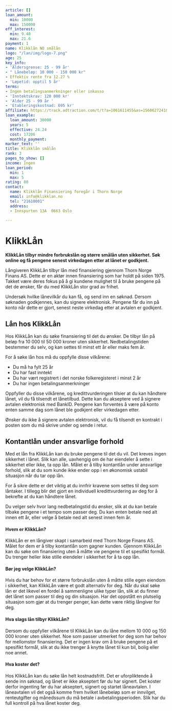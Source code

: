 ```yaml
---
article: []
loan_amount:
  min: 10000
  max: 150000
eff_interest:
  min: 9.48
  max: 21.6
payment: 1
name: Klikklån NO smålån
logo: "/lan/img/logo-7.png"
age: 25
key_info:
- 'Aldersgrense: 25 - 99 år'
- " Lånebeløp: 10 000 - 150 000 kr"
- Effektiv rente fra 12.27 %
- 'Løpetid: opptil 5 år'
terms:
- Ingen betalingsanmerkninger eller inkasso
- 'Inntektskrav: 120 000 kr'
- 'Alder 25 - 99 år '
- 'Etableringskostnad: 695 kr'
affiliate: https://track.adtraction.com/t/t?a=1061611455&as=1560627241&t=2&tk=1
loan_example:
  loan_amount: 30000
  years: 5
  effective: 24.24
  cost: 17206
  monthly_payment: 
marker_text: ''
title: Klikklån smålån
rank: 3
pages_to_show: []
income: Ingen
loan_period:
  min: 1
  max: 5
rating: 80
contact:
  name: Klikklån Finansiering foregår i Thorn Norge
  email: info@klikklan.no
  tel: "21610001"
  address:
  - Innspurten 13A  0663 Oslo

---
```

# KlikkLån

**KlikkLån tilbyr mindre forbrukslån og større smålån uten sikkerhet. Søk online og få pengene senest virkedagen etter at lånet er godkjent.**

Långiveren KlikkLån tilbyr lån med finansiering gjennom Thorn Norge Finans AS. Dette er en aktør innen finansiering som har holdt på siden 1975. Takket være deres fokus på å gi kundene mulighet til å bruke pengene på det de ønsker, får du med KlikkLån stor grad av frihet.

Undersøk hvilke lånevilkår du kan få, og send inn en søknad. Dersom søknaden godkjennes, kan du signere elektronisk. Pengene får du inn på konto når dette er gjort, senest neste virkedag etter at avtalen er godkjent.

## Lån hos KlikkLån

Hos KlikkLån kan du søke finansiering til det du ønsker. De tilbyr lån på beløp fra 10 000 til 50 000 kroner uten sikkerhet. Nedbetalingstiden bestemmer du selv, og kan settes til minst ett år eller maks fem år.

For å søke lån hos må du oppfylle disse vilkårene:

* Du må ha fylt 25 år
* Du har fast inntekt
* Du har vært registrert i det norske folkeregisteret i minst 2 år
* Du har ingen betalingsanmerkninger

Oppfyller du disse vilkårene, og kredittvurderingen tilsier at du kan håndtere lånet, vil du få tilsendt et lånetilbud. Dette kan du akseptere ved å signere avtalen elektronisk med BankID. Pengene kan forventes å være på konto enten samme dag som lånet ble godkjent eller virkedagen etter.

Ønsker du ikke å signere avtalen elektronisk, vil du få tilsendt en kontrakt i posten som du må skrive under og sende i retur.

## Kontantlån under ansvarlige forhold

Med et lån fra KlikkLån kan du bruke pengene til det du vil. Det kreves ingen sikkerhet i lånet. Slik kan alle, uavhengig om de har eiendeler å sette i sikkerhet eller ikke, ta opp lån. Målet er å tilby kontantlån under ansvarlige forhold, slik at du som kunde ikke ender opp i en økonomisk ustabil situasjon når du tar opp lån.

For å sikre dette er det viktig at du innfrir kravene som settes til deg som låntaker. I tillegg blir det gjort en individuell kredittvurdering av deg for å bekrefte at du kan håndtere lånet.

Du velger selv hvor lang nedbetalingstid du ønsker, slik at du kan betale tilbake pengene i et tempo som passer deg. Du kan enten betale ned alt innen ett år, eller velge å betale ned alt senest innen fem år.

#### Hvem er KlikkLån?

KlikkLån er en långiver skapt i samarbeid med Thorn Norge Finans AS. Målet for dem er å tilby kontantlån som gagner kunden. Gjennom KlikkLån kan du søke om finansiering uten å måtte vie pengene til et spesifikt formål. Du trenger heller ikke stille eiendeler i sikkerhet for å ta opp lån.

#### Bør jeg velge KlikkLån?

Hvis du har behov for et større forbrukslån uten å måtte stille egen eiendom i sikkerhet, kan KlikkLån være et godt alternativ for deg. Når du skal søke lån er det likevel en fordel å sammenligne ulike typer lån, slik at du finner det lånet som passer til deg og din situasjon. Har det oppstått en plutselig situasjon som gjør at du trenger penger, kan dette være riktig långiver for deg.

#### Hva slags lån tilbyr KlikkLån?

Dersom du oppfyller vilkårene til KlikkLån kan du låne mellom 10 000 og 150 000 kroner uten sikkerhet. Noe som passer utmerket for deg som har behov for mellomstor finansiering. Det er ingen krav om å bruke pengene på et spesifikt formål, slik at du ikke trenger å knytte lånet til kun bil, bolig eller noe annet.

#### Hva koster det?

Hos KlikkLån kan du søke lån helt kostnadsfritt. Det er uforpliktende å sende inn søknad, og lånet er ikke akseptert før du har signert. Det koster derfor ingenting før du har akseptert, signert og startet låneavtalen. I låneavtalen vil det også komme frem hvilket lånebeløp som er innvilget, renteutgifter og månedssum du må betale i avbetalingsperioden. Slik har du full kontroll på hva lånet koster deg.